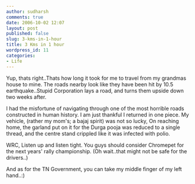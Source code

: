 ```yaml
---
author: sudharsh
comments: true
date: 2006-10-02 12:07
layout: post
published: false
slug: 3-kms-in-1-hour
title: 3 Kms in 1 hour
wordpress_id: 11
categories:
- Life
---
```


Yup, thats right..Thats how long it took for me to travel from my grandmas house to mine. The roads nearby look like they have been hit by 10.5 earthquake..Stupid Corporation lays a road, and turns them upside down two weeks after.

I had the misfortune of navigating through one of the most horrible roads constructed in human history. I am just thankful I returned in one piece. My vehicle, (rather my mom's; a bajaj spirit) was not so lucky, On reaching home, the garland put on it for the Durga pooja was reduced to a single thread, and the centre stand crippled like it was infected with polio.

WRC, Listen up and listen tight. You guys should consider Chromepet for the next years' rally championship. (Oh wait..that might not be safe for the drivers..)

And as for the TN Government, you can take my middle finger of my left hand..:)
